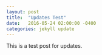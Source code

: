 ```yaml
---
layout: post
title:  "Updates Test"
date:   2016-05-24 02:00:00 -0400
categories: jekyll update
---
```


This is a test post for updates.
